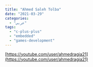 ```yaml
---
title: "Ahmed Saleh Tolba"
date: "2021-03-29"
categories:
  - "عربي"
tags:
  - "c-plus-plus"
  - "embedded"
  - "games-development"
---
```


[https://youtube.com/user/ahmedragia21](https://youtube.com/user/ahmedragia21)
